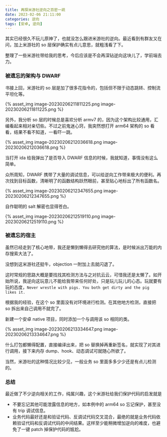 ```yaml
---
title: 再探米游社逆向之百密一疏
date: 2023-02-06 21:11:00
categories: 逆向
tags: [安卓, 逆向]
---
```


其实已经很久不玩儿原神了，也就没怎么跟进米游社的逆向。最近看到有群友又在问，加上米游社的 so 层保护确实有点儿意思，就粗浅看了下。

整理了一些米游社带给我的思考，今后应该是不会再深钻逆向这块儿了，学前端去力。

### 被遗忘的架构与 DWARF

书接上回，米游社的 so 层是加了很多花指令的，包括但不限于动态跳转、控制流平坦化等。

{% asset_img image-20230206211811225.png image-20230206211811225.png %}

<!-- more -->

另外，我分析 so 层的时候总是喜欢分析 armv7 的，因为这个架构比较通用，汇编看起来相对亲切些。不过之前鬼迷心窍，我突然想打开 arm64 架构的 so 看看，结果不看不知道，一看吓一跳。

{% asset_img image-20230206212036618.png image-20230206212036618.png %}

当打开 ida 给我弹出了是否导入 DWARF 信息的时候，我就知道，事情没有这么简单。

众所周知，DWARF 携带了大量的调试信息，可以给逆向工作带来极大的便利。再次找到目标函数，清晰明了的函数结构跃然眼前，甚至贴心地标出了所有函数名。

{% asset_img image-20230206212347655.png image-20230206212347655.png %}

自作聪明的 salt 解密也显得苍白。

{% asset_img image-20230206212519110.png image-20230206212519110.png %}

### 被遗忘的宿主

虽然已经走到了核心地带，我还是懒到懒得去研究他的算法，是时候派出万能的内存搜索大法了。

没想到这米游社还挺牛，objection 一附加上去就闪退了。

这时常规的思路大概是要找找其检测方法与之对抗云云，可惜我还是太懒了。如开始所说，我逆向这玩意儿不能给我带来任何好处，只是玩儿玩儿的心态。玩就要有玩的态度，`Never wrestle with pigs. You both get dirty and the pig likes it.`

根据我的经验，在这个 so 里面没有对环境进行检测。在其他地方检测，直接把 so 拆出来自己调用不就完了。

新建一个安卓 native 项目，同时添加一个与调用该 so 相同的类。

{% asset_img image-20230206213334647.png image-20230206213334647.png %}

什么打包都懒得配置，直接编译出来，把 so 替换掉再重新签名，就实现了对其进行调用，接下来内存 dump、hook、动态调试可就随心所欲了。

当然，米游社的这种情况比较少见，一般业务 so 里面多多少少还是有点儿检测的。

### 总结

最近做了不少逆向相关的工作，纯属兴趣，这个米游社给我们保护代码的启发就是

- 不要忘记其他可能泄露信息的地方，如本例中的 arm64 so 忘记保护，甚至没有 trip 调试信息。
- 业务代码最好还是和验证代码、反调试代码交叉混合，最绝的就是业务代码依赖验证代码和反调试代码的中间结果。这样至少能稍微增加逆向的难度，也避免了一键 patch 掉保护代码的尴尬。